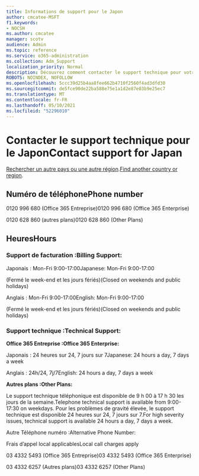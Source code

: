```yaml
---
title: Informations de support pour le Japon
author: cmcatee-MSFT
f1.keywords:
- NOCSH
ms.author: cmcatee
manager: scotv
audience: Admin
ms.topic: reference
ms.service: o365-administration
ms.collection: Adm_Support
localization_priority: Normal
description: Découvrez comment contacter le support technique pour votre pays ou région.
ROBOTS: NOINDEX, NOFOLLOW
ms.openlocfilehash: 5ccc39d25b4aa8fee662b4710f2560f4ad3dfd30
ms.sourcegitcommit: de5fce90de22ba588e75e1a1d2e87e03b9e25ec7
ms.translationtype: MT
ms.contentlocale: fr-FR
ms.lasthandoff: 05/10/2021
ms.locfileid: "52296010"
---
```

# <a name="contact-support-for-japan"></a><span data-ttu-id="9a12e-103">Contacter le support technique pour le Japon</span><span class="sxs-lookup"><span data-stu-id="9a12e-103">Contact support for Japan</span></span>

<span data-ttu-id="9a12e-104">[Rechercher un autre pays ou une autre région](../../business-video/get-help-support.md).</span><span class="sxs-lookup"><span data-stu-id="9a12e-104">[Find another country or region](../../business-video/get-help-support.md).</span></span>

## <a name="phone-number"></a><span data-ttu-id="9a12e-105">Numéro de téléphone</span><span class="sxs-lookup"><span data-stu-id="9a12e-105">Phone number</span></span>
<span data-ttu-id="9a12e-106">0120 996 680 (Office 365 Entreprise)</span><span class="sxs-lookup"><span data-stu-id="9a12e-106">0120 996 680 (Office 365 Enterprise)</span></span>

<span data-ttu-id="9a12e-107">0120 628 860 (autres plans)</span><span class="sxs-lookup"><span data-stu-id="9a12e-107">0120 628 860 (Other Plans)</span></span>

## <a name="hours"></a><span data-ttu-id="9a12e-108">Heures</span><span class="sxs-lookup"><span data-stu-id="9a12e-108">Hours</span></span>
### <a name="billing-support"></a><span data-ttu-id="9a12e-109">Support de facturation :</span><span class="sxs-lookup"><span data-stu-id="9a12e-109">Billing Support:</span></span>

<span data-ttu-id="9a12e-110">Japonais : Mon-Fri 9:00-17:00</span><span class="sxs-lookup"><span data-stu-id="9a12e-110">Japanese: Mon-Fri 9:00-17:00</span></span>

<span data-ttu-id="9a12e-111">(Fermé le week-end et les jours fériés)</span><span class="sxs-lookup"><span data-stu-id="9a12e-111">(Closed on weekends and public holidays)</span></span>

<span data-ttu-id="9a12e-112">Anglais : Mon-Fri 9:00-17:00</span><span class="sxs-lookup"><span data-stu-id="9a12e-112">English: Mon-Fri 9:00-17:00</span></span>

<span data-ttu-id="9a12e-113">(Fermé le week-end et les jours fériés)</span><span class="sxs-lookup"><span data-stu-id="9a12e-113">(Closed on weekends and public holidays)</span></span>

### <a name="technical-support"></a><span data-ttu-id="9a12e-114">Support technique :</span><span class="sxs-lookup"><span data-stu-id="9a12e-114">Technical Support:</span></span>

<span data-ttu-id="9a12e-115">**Office 365 Entreprise :**</span><span class="sxs-lookup"><span data-stu-id="9a12e-115">**Office 365 Enterprise:**</span></span>

<span data-ttu-id="9a12e-116">Japonais : 24 heures sur 24, 7 jours sur 7</span><span class="sxs-lookup"><span data-stu-id="9a12e-116">Japanese: 24 hours a day, 7 days a week</span></span>

<span data-ttu-id="9a12e-117">Anglais : 24h/24, 7j/7</span><span class="sxs-lookup"><span data-stu-id="9a12e-117">English: 24 hours a day, 7 days a week</span></span>

<span data-ttu-id="9a12e-118">**Autres plans :**</span><span class="sxs-lookup"><span data-stu-id="9a12e-118">**Other Plans:**</span></span>

<span data-ttu-id="9a12e-119">Le support technique téléphonique est disponible de 9 h 00 à 17 h 30 les jours de la semaine.</span><span class="sxs-lookup"><span data-stu-id="9a12e-119">Telephone technical support is available from 9:00-17:30 on weekdays.</span></span> <span data-ttu-id="9a12e-120">Pour les problèmes de gravité élevée, le support technique est disponible 24 heures sur 24, 7 jours sur 7.</span><span class="sxs-lookup"><span data-stu-id="9a12e-120">For high severity issues, technical support is available 24 hours a day, 7 days a week.</span></span>

<span data-ttu-id="9a12e-121">Autre Téléphone numéro :</span><span class="sxs-lookup"><span data-stu-id="9a12e-121">Alternative Phone Number:</span></span>

<span data-ttu-id="9a12e-122">Frais d’appel local applicables</span><span class="sxs-lookup"><span data-stu-id="9a12e-122">Local call charges apply</span></span>

<span data-ttu-id="9a12e-123">03 4332 5493 (Office 365 Entreprise)</span><span class="sxs-lookup"><span data-stu-id="9a12e-123">03 4332 5493 (Office 365 Enterprise)</span></span>

<span data-ttu-id="9a12e-124">03 4332 6257 (Autres plans)</span><span class="sxs-lookup"><span data-stu-id="9a12e-124">03 4332 6257 (Other Plans)</span></span>
